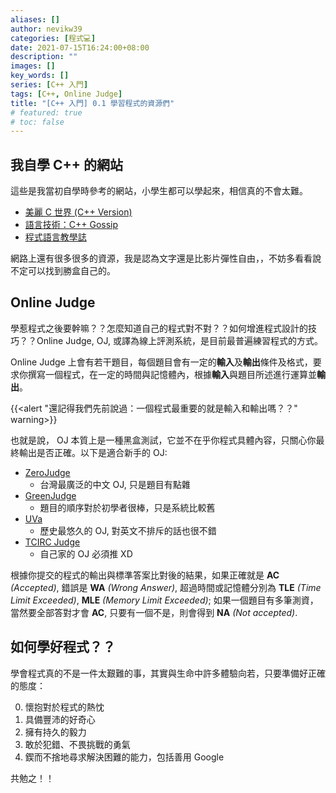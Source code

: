 ```yaml
---
aliases: []
author: nevikw39
categories: [程式💻]
date: 2021-07-15T16:24:00+08:00
description: ""
images: []
key_words: []
series: [C++ 入門]
tags: [C++, Online Judge]
title: "[C++ 入門] 0.1 學習程式的資源們"
# featured: true
# toc: false
---
```


## 我自學 C++ 的網站

這些是我當初自學時參考的網站，小學生都可以學起來，相信真的不會太難。

- [美麗 C 世界 (C++ Version)](http://www.tcgs.tc.edu.tw/~sagit/cpp/)
- [語言技術：C++ Gossip](https://openhome.cc/Gossip/CppGossip/index.html)
- [程式語言教學誌](https://pydoing.blogspot.com/2014/06/cpp-guide.html)

網路上還有很多很多的資源，我是認為文字還是比影片彈性自由，，不妨多看看說不定可以找到勝盒自己的。

## Online Judge

學惹程式之後要幹嘛？？怎麼知道自己的程式對不對？？如何增進程式設計的技巧？？Online Judge, OJ, 或譯為線上評測系統，是目前最普遍練習程式的方式。

Online Judge 上會有若干題目，每個題目會有一定的**輸入**及**輸出**條件及格式，要求你撰寫一個程式，在一定的時間與記憶體內，根據**輸入**與題目所述進行運算並**輸出**。

{{<alert "還記得我們先前說過：一個程式最重要的就是輸入和輸出嗎？？" warning>}}

也就是說， OJ 本質上是一種黑盒測試，它並不在乎你程式具體內容，只關心你最終輸出是否正確。以下是適合新手的 OJ:

- [ZeroJudge](https://zerojudge.tw/)
    + 台灣最廣泛的中文 OJ, 只是題目有點雜
- [GreenJudge](http://www.tcgs.tc.edu.tw:1218/)
    + 題目的順序對於初學者很棒，只是系統比較舊
- [UVa](https://onlinejudge.org/)
    + 歷史最悠久的 OJ, 對英文不排斥的話也很不錯
- [TCIRC Judge](https://judge.tcirc.tw/)
    + 自己家的 OJ 必須推 XD

根據你提交的程式的輸出與標準答案比對後的結果，如果正確就是 **AC** _(Accepted)_, 錯誤是 **WA** _(Wrong Answer)_, 超過時間或記憶體分別為 **TLE** _(Time Limit Exceeded)_, **MLE** _(Memory Limit Exceeded)_; 如果一個題目有多筆測資，當然要全部答對才會 **AC**, 只要有一個不是，則會得到 **NA** _(Not accepted)_.

## 如何學好程式？？

學會程式真的不是一件太艱難的事，其實與生命中許多體驗向若，只要準備好正確的態度：

0. 懷抱對於程式的熱忱
1. 具備豐沛的好奇心
2. 擁有持久的毅力
3. 敢於犯錯、不畏挑戰的勇氣
4. 鍥而不捨地尋求解決困難的能力，包括善用 Google

共勉之！！
